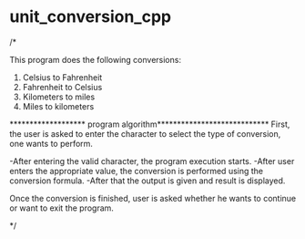 # unit_conversion_cpp
/*

This program does the following conversions:
1. Celsius to Fahrenheit
2. Fahrenheit to Celsius
3. Kilometers to miles
4. Miles to kilometers

******************* program algorithm****************************
First, the user is asked to enter the character to select the type of conversion, one wants to perform.

-After entering the valid character, the program execution starts.
-After user enters the appropriate value, the conversion is performed using the conversion formula.
-After that the output is given and result is displayed.

Once the conversion is finished, user is asked whether he wants to continue or want to exit the program.

*/

